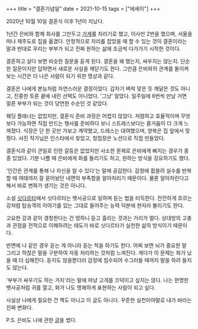 +++
title = "결혼기념일"
date = 2021-10-15
tags = ["에세이"]
+++

2020년 10월 10일 결혼식 이후 1년이 지났다.

1년간 은비와 함께 회사를 그만두고 [가게](https://cheesylazy.com/)를 차리기로 했고, 이사만 2번을 했으며, 서울을 떠나 제주도로 집을 옮겼다. 안정적으로 자리를 잡았을 때 할 수 있는 것이 결혼이라는 말과 반대로 우리는 부부가 되고 진짜 원하는 삶에 조금씩 다가가기 시작한 것이다.

결혼하고 살다 보면 비슷한 질문을 듣게 된다. 결혼을 왜 했는지, 싸우지는 않는지. 단순한 질문이지만 답하면서 새로운 사실을 깨닫기도 한다. 그만큼 은비와의 관계를 돌이켜보는 시간은 더 나은 사람이 되기 위한 명상과 같다.

결혼은 나에게 본능처럼 자연스러운 결정이었다. 갑자기 벼락 맞은 듯 깨달은 것도 아니고, 진중한 토론 끝에 내린 선택도 아니었다. '그냥' 알았다. 일주일에 6번씩 만날 거면 얼른 부부가 되는 것이 당연한 수순인 것 같았다.

웨딩 플래너는 없었지만, 결혼식 준비 과정은 어렵지 않았다. 저렴하고 효율적이며 무엇보다 가능하면 직접 만드는 행사를 준비하다 보니 스트레스보다는 즐거움이 더 크게 느껴졌다. 식장은 단 한 곳만 가보고 계약했고, 드레스는 대여했으며, 양복은 집 앞에서 맞췄다. 사진 작가님은 인스타에서 찾았고, 청첩장은 노션으로 직접 만들었다.

결혼식과 같이 큰일로 인한 갈등은 없었지만 사소한 문제로 은비에게 삐지는 경우가 종종 있었다. 기분 나쁠 때 은비에게 화를 돌리기도 하고, 원하는 방식을 강요하기도 했다.

'인간은 관계를 통해 나 자신을 알 수 있다'는 말에 공감한다. 감정에 휩쓸려 실수를 반복할 때 여태까지 잘 묻어놨던 내면의 부족함을 알아차리기 때문이다. 물론 알아차린다고 해서 바로 변화가 생기는 것은 아니다.

소설 [싯다르타](https://ko.wikipedia.org/wiki/%EC%8B%AF%EB%8B%A4%EB%A5%B4%ED%83%80_(%EC%86%8C%EC%84%A4))에서 싯다르타는 뱃사공으로 일하며 듣는 법을 터득한다. 잔잔하게 흐르는 강처럼 탑승객의 이야기를 있는 그대로 들어주는 능력 덕분에 현자라 불리기도 한다.

고요한 강과 같이 경청한다는 건 멍하니 듣고 흘리는 것과는 거리가 멀다. 상대방의 고충과 관점을 전적으로 이해하려는 태도가 바로 싯다르타가 실천한 삶의 방식이기 때문이다.

반면에 나 같은 경우 듣는 게 아니라 듣는 척을 하기도 한다. 어찌 보면 뇌가 중요한 말 그리고 하찮은 말을 구분하여 자동 처리하는 것처럼 느껴진다. 게다가 이 문제는 화가 났을 때 더 심해진다. 듣지도 않을뿐더러 감정에 침수되어 수그러들 때까지 말을 하려 들지도 않는다.

'부부가 싸우기도 하는 거지'라는 말에 마냥 고개를 끄덕이고 싶지는 않다. 나는 현명한 뱃사공처럼 귀를 열고, 화가 나도 명쾌하게 표현하는 사람이 되고 싶다.

사실상 나에게 필요한 건 책도 아니고 이 글도 아니다. 꾸준한 실천이야말로 내가 바라는 진짜 변화다.

P.S. 은비도 나에 관한 [글](https://m.blog.naver.com/rhdmsql100/222542814730)을 썼다.